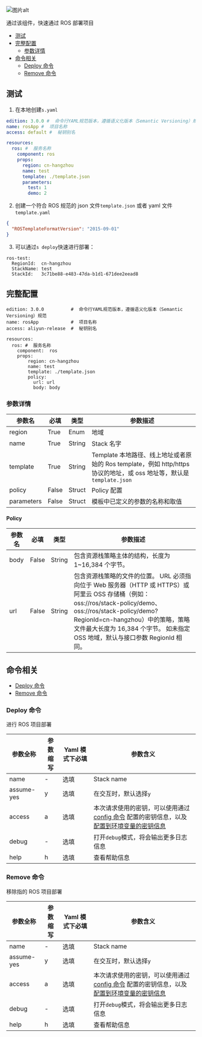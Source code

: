 ![图片alt](https://serverless-article-picture.oss-cn-hangzhou.aliyuncs.com/1640848491604_20211230071454223687.png)

通过该组件，快速通过 ROS 部署项目

- [测试](#测试)
- [完整配置](#完整配置)
  - [参数详情](#参数详情)
- [命令相关](#命令相关)
  - [Deploy 命令](#Deploy命令)
  - [Remove 命令](#Remove命令)

## 测试

1. 在本地创建`s.yaml`

```yaml
edition: 3.0.0 #  命令行YAML规范版本，遵循语义化版本（Semantic Versioning）规范
name: rosApp #  项目名称
access: default #  秘钥别名

resources:
  ros: #  服务名称
    component: ros
    props:
      region: cn-hangzhou
      name: test
      template: ./template.json
      parameters:
        test: 1
        demo: 2
```

2. 创建一个符合 ROS 规范的 json 文件`template.json` 或者 yaml 文件 `template.yaml`

```json
{
  "ROSTemplateFormatVersion": "2015-09-01"
}
```

3. 可以通过`s deploy`快速进行部署：

```shell script
ros-test:
  RegionId:  cn-hangzhou
  StackName: test
  StackId:   3c71be88-e483-47da-b1d1-671dee2eead8
```

## 完整配置

```
edition: 3.0.0          #  命令行YAML规范版本，遵循语义化版本（Semantic Versioning）规范
name: rosApp            #  项目名称
access: aliyun-release  #  秘钥别名

resources:
  ros: #  服务名称
    component:  ros
    props:
        region: cn-hangzhou
        name: test
        template: ./template.json
        policy:
          url: url
          body: body
```

### 参数详情

| 参数名     | 必填  | 类型   | 参数描述                                                                                                             |
| ---------- | ----- | ------ | -------------------------------------------------------------------------------------------------------------------- |
| region     | True  | Enum   | 地域                                                                                                                 |
| name       | True  | String | Stack 名字                                                                                                           |
| template   | True  | String | Template 本地路径、线上地址或者原始的 Ros template，例如 http/https 协议的地址，或 oss 地址等，默认是`template.json` |
| policy     | False | Struct | Policy 配置                                                                                                          |
| parameters | False | Struct | 模板中已定义的参数的名称和取值                                                                                       |

#### Policy

| 参数名 | 必填  | 类型   | 参数描述                                                                                                                                                                                                                                                                          |
| ------ | ----- | ------ | --------------------------------------------------------------------------------------------------------------------------------------------------------------------------------------------------------------------------------------------------------------------------------- |
| body   | False | String | 包含资源栈策略主体的结构，长度为 1~16,384 个字节。                                                                                                                                                                                                                                |
| url    | False | String | 包含资源栈策略的文件的位置。 URL 必须指向位于 Web 服务器（HTTP 或 HTTPS）或阿里云 OSS 存储桶（例如：oss://ros/stack-policy/demo、oss://ros/stack-policy/demo?RegionId=cn-hangzhou）中的策略，策略文件最大长度为 16,384 个字节。 如未指定 OSS 地域，默认与接口参数 RegionId 相同。 |

## 命令相关

- [Deploy 命令](#Deploy命令)
- [Remove 命令](#Remove命令)

### Deploy 命令

进行 ROS 项目部署

| 参数全称   | 参数缩写 | Yaml 模式下必填 | 参数含义                                                                                                                                                                                                                                                                                                                  |
| ---------- | -------- | --------------- | ------------------------------------------------------------------------------------------------------------------------------------------------------------------------------------------------------------------------------------------------------------------------------------------------------------------------- |
| name       | -        | 选填            | Stack name                                                                                                                                                                                                                                                                                                                |
| assume-yes | y        | 选填            | 在交互时，默认选择`y`                                                                                                                                                                                                                                                                                                     |
| access     | a        | 选填            | 本次请求使用的密钥，可以使用通过[config 命令](https://github.com/Serverless-Devs/Serverless-Devs/tree/master/docs/zh/command/config.md#config-add-命令) 配置的密钥信息，以及[配置到环境变量的密钥信息](https://github.com/Serverless-Devs/Serverless-Devs/tree/master/docs/zh/command/config.md#通过环境变量配置密钥信息) |
| debug      | -        | 选填            | 打开`debug`模式，将会输出更多日志信息                                                                                                                                                                                                                                                                                     |
| help       | h        | 选填            | 查看帮助信息                                                                                                                                                                                                                                                                                                              |

### Remove 命令

移除指的 ROS 项目部署

| 参数全称   | 参数缩写 | Yaml 模式下必填 | 参数含义                                                                                                                                                                                                                                                                                                                  |
| ---------- | -------- | --------------- | ------------------------------------------------------------------------------------------------------------------------------------------------------------------------------------------------------------------------------------------------------------------------------------------------------------------------- |
| name       | -        | 选填            | Stack name                                                                                                                                                                                                                                                                                                                |
| assume-yes | y        | 选填            | 在交互时，默认选择`y`                                                                                                                                                                                                                                                                                                     |
| access     | a        | 选填            | 本次请求使用的密钥，可以使用通过[config 命令](https://github.com/Serverless-Devs/Serverless-Devs/tree/master/docs/zh/command/config.md#config-add-命令) 配置的密钥信息，以及[配置到环境变量的密钥信息](https://github.com/Serverless-Devs/Serverless-Devs/tree/master/docs/zh/command/config.md#通过环境变量配置密钥信息) |
| debug      | -        | 选填            | 打开`debug`模式，将会输出更多日志信息                                                                                                                                                                                                                                                                                     |
| help       | h        | 选填            | 查看帮助信息                                                                                                                                                                                                                                                                                                              |
